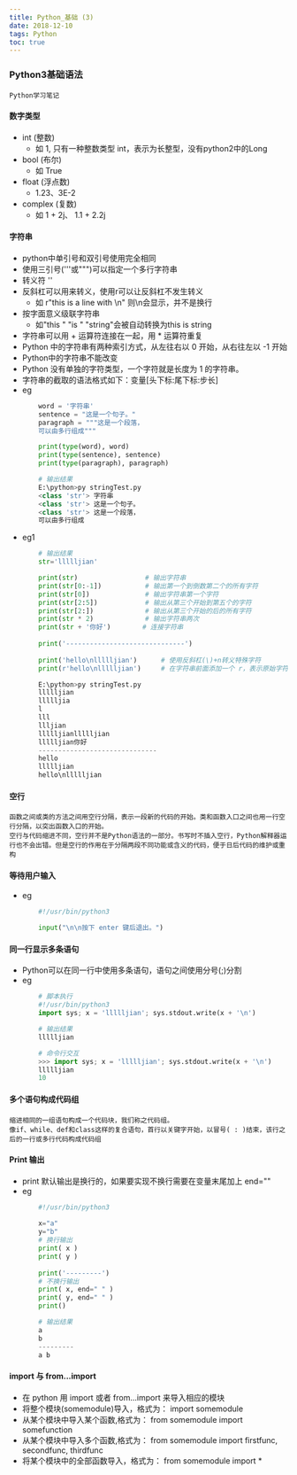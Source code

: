 ```yaml
---
title: Python_基础 (3)
date: 2018-12-10
tags: Python
toc: true
---
```


### Python3基础语法
    Python学习笔记

<!-- more -->

#### 数字类型
- int (整数)
    * 如 1, 只有一种整数类型 int，表示为长整型，没有python2中的Long
- bool (布尔)
    * 如 True
- float (浮点数)
    * 1.23、3E-2
- complex (复数)
    * 如 1 + 2j、 1.1 + 2.2j

#### 字符串
- python中单引号和双引号使用完全相同
- 使用三引号('''或""")可以指定一个多行字符串
- 转义符 '\'
- 反斜杠可以用来转义，使用r可以让反斜杠不发生转义
    * 如 r"this is a line with \n" 则\n会显示，并不是换行
- 按字面意义级联字符串
    * 如"this " "is " "string"会被自动转换为this is string
- 字符串可以用 + 运算符连接在一起，用 * 运算符重复
- Python 中的字符串有两种索引方式，从左往右以 0 开始，从右往左以 -1 开始
- Python中的字符串不能改变
- Python 没有单独的字符类型，一个字符就是长度为 1 的字符串。
- 字符串的截取的语法格式如下：变量[头下标:尾下标:步长]
- eg
    ```python
        word = '字符串'
        sentence = "这是一个句子。"
        paragraph = """这是一个段落，
        可以由多行组成"""

        print(type(word), word)
        print(type(sentence), sentence)
        print(type(paragraph), paragraph)

        # 输出结果
        E:\python>py stringTest.py
        <class 'str'> 字符串
        <class 'str'> 这是一个句子。
        <class 'str'> 这是一个段落，
        可以由多行组成
    ```
- eg1
    ```python
        # 输出结果
        str='llllljian'
 
        print(str)                 # 输出字符串
        print(str[0:-1])           # 输出第一个到倒数第二个的所有字符
        print(str[0])              # 输出字符串第一个字符
        print(str[2:5])            # 输出从第三个开始到第五个的字符
        print(str[2:])             # 输出从第三个开始的后的所有字符
        print(str * 2)             # 输出字符串两次
        print(str + '你好')        # 连接字符串
        
        print('------------------------------')
        
        print('hello\nllllljian')      # 使用反斜杠(\)+n转义特殊字符
        print(r'hello\nllllljian')     # 在字符串前面添加一个 r，表示原始字符串，不会发生转义

        E:\python>py stringTest.py
        llllljian
        llllljia
        l
        lll
        llljian
        llllljianllllljian
        llllljian你好
        ------------------------------
        hello
        llllljian
        hello\nllllljian
    ```

#### 空行
    函数之间或类的方法之间用空行分隔，表示一段新的代码的开始。类和函数入口之间也用一行空行分隔，以突出函数入口的开始。
    空行与代码缩进不同，空行并不是Python语法的一部分。书写时不插入空行，Python解释器运行也不会出错。但是空行的作用在于分隔两段不同功能或含义的代码，便于日后代码的维护或重构

#### 等待用户输入
- eg
    ```python
        #!/usr/bin/python3
 
        input("\n\n按下 enter 键后退出。")
    ```

#### 同一行显示多条语句
- Python可以在同一行中使用多条语句，语句之间使用分号(;)分割
- eg
    ```python
        # 脚本执行
        #!/usr/bin/python3
        import sys; x = 'llllljian'; sys.stdout.write(x + '\n')

        # 输出结果
        llllljian

        # 命令行交互
        >>> import sys; x = 'llllljian'; sys.stdout.write(x + '\n')
        llllljian
        10
    ```

#### 多个语句构成代码组
    缩进相同的一组语句构成一个代码块，我们称之代码组。
    像if、while、def和class这样的复合语句，首行以关键字开始，以冒号( : )结束，该行之后的一行或多行代码构成代码组

#### Print 输出
- print 默认输出是换行的，如果要实现不换行需要在变量末尾加上 end=""
- eg
    ```python
        #!/usr/bin/python3
        
        x="a"
        y="b"
        # 换行输出
        print( x )
        print( y )
        
        print('---------')
        # 不换行输出
        print( x, end=" " )
        print( y, end=" " )
        print()

        # 输出结果
        a
        b
        ---------
        a b
    ```

#### import 与 from...import
- 在 python 用 import 或者 from...import 来导入相应的模块
- 将整个模块(somemodule)导入，格式为： import somemodule
- 从某个模块中导入某个函数,格式为： from somemodule import somefunction
- 从某个模块中导入多个函数,格式为： from somemodule import firstfunc, secondfunc, thirdfunc
- 将某个模块中的全部函数导入，格式为： from somemodule import *



